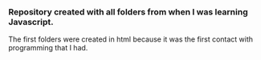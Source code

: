 ### Repository created with all folders from when I was learning Javascript.
The first folders were created in html because it was the first contact with programming that I had.
